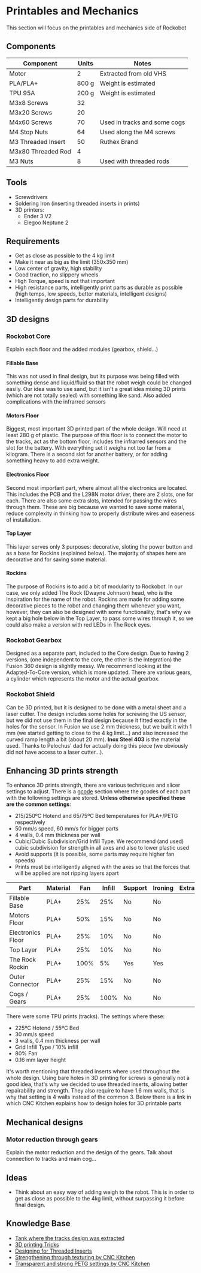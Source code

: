 # Printables and Mechanics
This section will focus on the printables and mechanics side of Rockobot

## Components

| Component             | Units | Notes                         |
| --------------------- | ----- | ----------------------------- |
| Motor                 | 2     | Extracted from old VHS        |
| PLA/PLA+              | 800 g | Weight is estimated           |
| TPU 95A               | 200 g | Weight is estimated           |
| M3x8 Screws           | 32    |                               |
| M3x20 Screws          | 20    |                               |
| M4x60 Screws          | 70    | Used in tracks and some cogs  |
| M4 Stop Nuts          | 64    | Used along the M4 screws      |
| M3 Threaded Insert    | 50    | Ruthex Brand                  |
| M3x80 Threaded Rod    | 4     |                               |
| M3 Nuts               | 8     | Used with threaded rods       |

## Tools
- Screwdrivers
- Soldering Iron (inserting threaded inserts in prints)
- 3D printers:
    - Ender 3 V2
    - Elegoo Neptune 2

## Requirements
- Get as close as possible to the 4 kg limit
- Make it near as big as the limit (350x350 mm)
- Low center of gravity, high stability
- Good traction, no slippery wheels
- High Torque, speed is not that important
- High resistance parts, intelligently print parts as durable as possible (high temps, low speeds, better materials, intelligent designs)
- Intelligently design parts for durability

## 3D designs
### Rockobot Core
Explain each floor and the added modules (gearbox, shield...)

#### Fillable Base
This was not used in final design, but its purpose was being filled with something dense and liquid/fluid so that the robot weigh could be changed easily.
Our idea was to use sand, but it isn't a great idea mixing 3D prints (which are not totally sealed) with something like sand. Also added complications with the infrarred sensors

#### Motors Floor
Biggest, most important 3D printed part of the whole design. Will need at least 280 g of plastic. The purpose of this floor is to connect the motor to the tracks, act as the bottom floor, includes the infrarred sensors and the slot for the battery. With everything set it weighs not too far from a kilogram. There is a second slot for another battery, or for adding something heavy to add extra weight.

#### Electronics Floor
Second most important part, where almost all the electronics are located. This includes the PCB and the L298N motor driver, there are 2 slots, one for each. There are also some extra slots, intended for passing the wires through them. These are big because we wanted to save some material, reduce complexity in thinking how to properly distribute wires and easeness of installation.

#### Top Layer
This layer serves only 3 purposes: decorative, sloting the power button and as a base for Rockins (explained below). The majority of shapes here are decorative and for saving some material.   

#### Rockins
The purpose of Rockins is to add a bit of modularity to Rockobot. In our case, we only added The Rock (Dwayne Johnson) head, who is the inspiration for the name of the robot. Rockins are made for adding some decorative pieces to the robot and changing them whenever you want, however, they can also be designed with some functionality, that's why we kept a big hole below in the Top Layer, to pass some wires through it, so we could also make a version with red LEDs in The Rock eyes.

### Rockobot Gearbox
Designed as a separate part, included to the Core design. Due to having 2 versions, (one independent to the core, the other is the integration) the Fusion 360 design is slightly messy. We recommend looking at the Adapted-To-Core version, which is more updated. There are various gears, a cylinder which represents the motor and the actual gearbox. 

### Rockobot Shield
Can be 3D printed, but it is designed to be done with a metal sheet and a laser cutter. The design includes some holes for screwing the US sensor, but we did not use them in the final design because it fitted exactly in the holes for the sensor. In Fusion we use 2 mm thickness, but we built it with 1 mm (we started getting to close to the 4 kg limit...) and also increased the curved ramp length a bit (about 20 mm). **Inox Steel 403** is the material used. Thanks to Pelochus' dad for actually doing this piece (we obviously did not have access to a laser cutter...). 

## Enhancing 3D prints strength
To enhance 3D prints strength, there are various techniques and slicer settings to adjust. There is a [gcode](https://github.com/Pelochus/rockobot/tree/main/printables/gcodes) section where the gcodes of each part with the following settings are stored. **Unless otherwise specified these are the common settings**:
- 215/250ºC Hotend and 65/75ºC Bed temperatures for PLA+/PETG respectively
- 50 mm/s speed, 60 mm/s for bigger parts
- 4 walls, 0.4 mm thickness per wall
- Cubic/Cubic Subdivision/Grid Infill Type. We recommend (and used) cubic subdivision for strength in all axes and also to lower plastic used 
- Avoid supports (it is possible, some parts may require higher fan speeds)
- Prints must be intelligently aligned with the axes so that the forces that will be applied are not ripping layers apart

| Part              | Material   | Fan  | Infill | Support | Ironing | Extras       |
| ----------------- | ---------- | ---- | ------ | ------- | ------- | ------------ |
| Fillable Base     | PLA+       | 25%  | 25%    | No      | No      |              |
| Motors Floor      | PLA+       | 50%  | 15%    | No      | No      |              |
| Electronics Floor | PLA+       | 25%  | 10%    | No      | No      |              |
| Top Layer         | PLA+       | 25%  | 10%    | No      | No      |              |
| The Rock Rockin   | PLA+       | 100% | 5%     | Yes     | Yes     |              |
| Outer Connector   | PLA+       | 25%  | 15%    | No      | No      |              |
| Cogs / Gears      | PLA+       | 25%  | 100%   | No      | No      |              |


There were some TPU prints (tracks). The settings where these:
- 225ºC Hotend / 55ºC Bed
- 30 mm/s speed
- 3 walls, 0.4 mm thickness per wall
- Grid Infill Type / 10% infill
- 80% Fan
- 0.16 mm layer height

It's worth mentioning that threaded inserts where used throughout the whole design. Using bare holes in 3D printing for screws is generally not a good idea,
that's why we decided to use threaded inserts, allowing better repairability and strength. They also require to have 1.6 mm walls, that is why that setting is 4 walls instead of the common 3. 
Below there is a link in which CNC Kitchen explains how to design holes for 3D printable parts 

## Mechanical designs
### Motor reduction through gears
Explain the motor reduction and the design of the gears. Talk about connection to tracks and main cog...

## Ideas
- Think about an easy way of adding weigh to the robot. This is in order to get as close as possible to the 4kg limit, without surpassing it before final design.

## Knowledge Base
- [Tank where the tracks design was extracted](https://www.thingiverse.com/thing:1240754)
- [3D printing Tricks](https://youtu.be/krrqydtneO0)
- [Designing for Threaded Inserts](https://www.cnckitchen.com/blog/tipps-amp-tricks-fr-gewindeeinstze-im-3d-druck-3awey)
- [Strengthening through texturing by CNC Kitchen](https://youtu.be/3-ygdNQThAs)
- [Transparent and strong PETG settings by CNC Kitchen](https://www.youtube.com/watch?v=9qb25Gi4Jv0)
